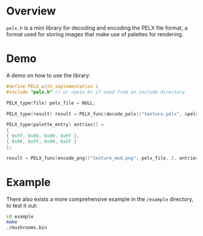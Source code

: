 # Overview

`pelx.h` is a mini library for decoding and encoding the PELX file format, a format used for storing images that make use of palettes for rendering.

# Demo

A demo on how to use the library:
```c
#define PELX_with_implementation 1
#include "pelx.h" // or <pelx.h> if used from an include directory

PELX_type(file) pelx_file = NULL;

PELX_type(result) result = PELX_func(decode_pelx)("texture.pelx", &pelx_file); // decode as PELX

PELX_type(palette_entry) entries[] =
{
{ 0xFF, 0x00, 0x00, 0xFF },
{ 0x00, 0xFF, 0x00, 0xFF }
};

result = PELX_func(encode_png)("texture_mod.png", pelx_file, 2, entries, 4); // encode as PNG
```

# Example

There also exists a more comprehensive example in the `/example` directory, to test it out:
```sh
cd example
make
./mushrooms.bin
```
